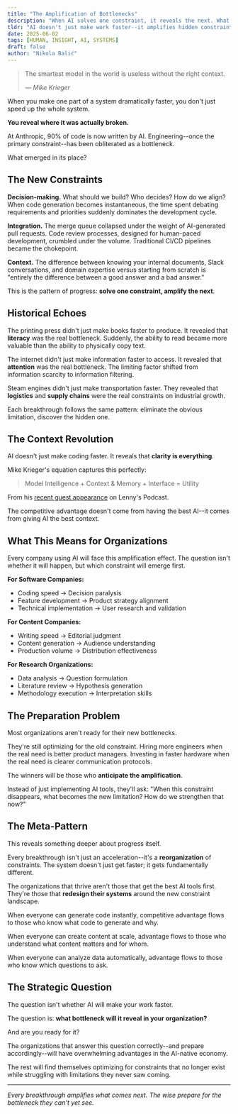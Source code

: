 ```yaml
---
title: "The Amplification of Bottlenecks"
description: "When AI solves one constraint, it reveals the next. What bottleneck will emerge when coding stops being the limitation?"
tldr: "AI doesn't just make work faster--it amplifies hidden constraints. At Anthropic, eliminating coding bottlenecks revealed decision-making, integration, and context as the real limitations. Every breakthrough follows this pattern: solve one constraint, amplify the next."
date: 2025-06-02
tags: [HUMAN, INSIGHT, AI, SYSTEMS]
draft: false
author: "Nikola Balić"
---
```


<blockquote class="featured-quote primary">
    <p>The smartest model in the world is useless without the right context.</p>
    <cite>— Mike Krieger</cite>
</blockquote>

When you make one part of a system dramatically faster, you don't just speed up the whole system.

**You reveal where it was actually broken.**

At Anthropic, 90% of code is now written by AI. Engineering--once the primary constraint--has been obliterated as a bottleneck.

What emerged in its place?

## The New Constraints

**Decision-making.** What should we build? Who decides? How do we align? When code generation becomes instantaneous, the time spent debating requirements and priorities suddenly dominates the development cycle.

**Integration.** The merge queue collapsed under the weight of AI-generated pull requests. Code review processes, designed for human-paced development, crumbled under the volume. Traditional CI/CD pipelines became the chokepoint.

**Context.** The difference between knowing your internal documents, Slack conversations, and domain expertise versus starting from scratch is "entirely the difference between a good answer and a bad answer."

This is the pattern of progress: **solve one constraint, amplify the next**.

## Historical Echoes

The printing press didn't just make books faster to produce. It revealed that **literacy** was the real bottleneck. Suddenly, the ability to read became more valuable than the ability to physically copy text.

The internet didn't just make information faster to access. It revealed that **attention** was the real bottleneck. The limiting factor shifted from information scarcity to information filtering.

Steam engines didn't just make transportation faster. They revealed that **logistics** and **supply chains** were the real constraints on industrial growth.

Each breakthrough follows the same pattern: eliminate the obvious limitation, discover the hidden one.

## The Context Revolution

AI doesn't just make coding faster. It reveals that **clarity is everything**.

Mike Krieger's equation captures this perfectly:

<blockquote class="featured-quote accent">
    <p>Model Intelligence + Context & Memory + Interface = Utility</p>
</blockquote>

From his [recent guest appearance](https://www.youtube.com/watch?v=DKrBGOFs0GY) on Lenny's Podcast.

The competitive advantage doesn't come from having the best AI--it comes from giving AI the best context.

## What This Means for Organizations

Every company using AI will face this amplification effect. The question isn't whether it will happen, but which constraint will emerge first.

**For Software Companies:**
- Coding speed → Decision paralysis
- Feature development → Product strategy alignment
- Technical implementation → User research and validation

**For Content Companies:**
- Writing speed → Editorial judgment
- Content generation → Audience understanding
- Production volume → Distribution effectiveness

**For Research Organizations:**
- Data analysis → Question formulation
- Literature review → Hypothesis generation
- Methodology execution → Interpretation skills

## The Preparation Problem

Most organizations aren't ready for their new bottlenecks.

They're still optimizing for the old constraint. Hiring more engineers when the real need is better product managers. Investing in faster hardware when the real need is clearer communication protocols.

The winners will be those who **anticipate the amplification**.

Instead of just implementing AI tools, they'll ask: "When this constraint disappears, what becomes the new limitation? How do we strengthen that now?"

## The Meta-Pattern

This reveals something deeper about progress itself.

Every breakthrough isn't just an acceleration--it's a **reorganization** of constraints. The system doesn't just get faster; it gets fundamentally different.

The organizations that thrive aren't those that get the best AI tools first. They're those that **redesign their systems** around the new constraint landscape.

When everyone can generate code instantly, competitive advantage flows to those who know what code to generate and why.

When everyone can create content at scale, advantage flows to those who understand what content matters and for whom.

When everyone can analyze data automatically, advantage flows to those who know which questions to ask.

## The Strategic Question

The question isn't whether AI will make your work faster.

The question is: **what bottleneck will it reveal in your organization?**

And are you ready for it?

The organizations that answer this question correctly--and prepare accordingly--will have overwhelming advantages in the AI-native economy.

The rest will find themselves optimizing for constraints that no longer exist while struggling with limitations they never saw coming.

---

*Every breakthrough amplifies what comes next. The wise prepare for the bottleneck they can't yet see.*